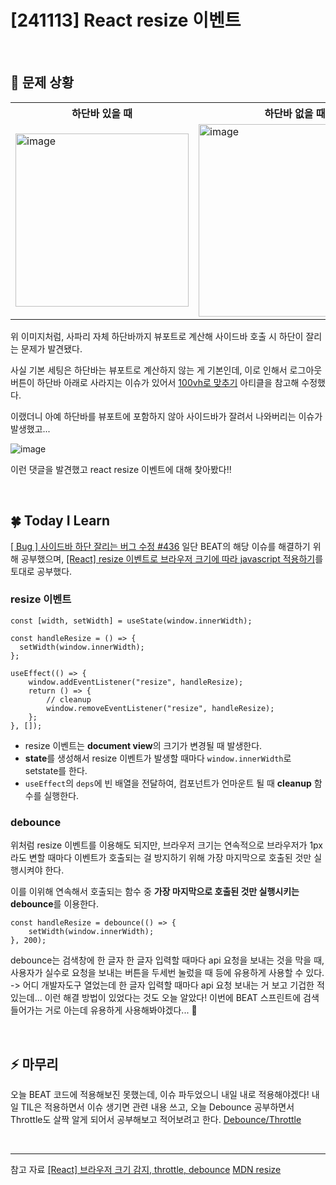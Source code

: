 # [241113] React resize 이벤트

</br>

## 🤔 문제 상황

<table align="center">
        <tr align="center">
            <th>하단바 있을 때</th>
            <th>하단바 없을 때</th>
        </tr>
        <tr>
            <td><img width="277" alt="image" src="https://github.com/user-attachments/assets/38fa1f33-68b8-4980-838a-818327d26d71"></td>
            <td><img width="308" alt="image" src="https://github.com/user-attachments/assets/922e27f5-4e6e-4bb8-a7b6-7a9b7f02bd38"></td>
        </tr>
    </table>



위 이미지처럼, 사파리 자체 하단바까지 뷰포트로 계산해 사이드바 호출 시 하단이 잘리는 문제가 발견됐다.

사실 기본 세팅은 하단바는 뷰포트로 계산하지 않는 게 기본인데, 이로 인해서 로그아웃 버튼이 하단바 아래로 사라지는 이슈가 있어서 [100vh로 맞추기](https://velog.io/@eunddodi/React-%EB%AA%A8%EB%B0%94%EC%9D%BC-%EC%9B%B9-%EC%95%B1-100vh-%EC%8B%A4%EC%A0%9C-%ED%99%94%EB%A9%B4-%ED%81%AC%EA%B8%B0%EB%A1%9C-%EB%A7%9E%EC%B6%94%EA%B8%B0) 아티클을 참고해 수정했다. 

이랬더니 아예 하단바를 뷰포트에 포함하지 않아 사이드바가 잘려서 나와버리는 이슈가 발생했고... 

![image](https://github.com/user-attachments/assets/d1f3cfca-43d4-4eb5-8e03-96e235887a7a)

이런 댓글을 발견했고 react resize 이벤트에 대해 찾아봤다!! 

</br>

## 🍀 Today I Learn
[[ Bug ] 사이드바 하단 잘리는 버그 수정 #436](https://github.com/TEAM-BEAT/BEAT-Client/issues/436)
일단 BEAT의 해당 이슈를 해결하기 위해 공부했으며, [[React] resize 이벤트로 브라우저 크기에 따라 javascript 적용하기](https://divheer.tistory.com/247)를 토대로 공부했다.

### resize 이벤트
```
const [width, setWidth] = useState(window.innerWidth);

const handleResize = () => {
  setWidth(window.innerWidth);
};

useEffect(() => {
    window.addEventListener("resize", handleResize);
    return () => {
        // cleanup
        window.removeEventListener("resize", handleResize);
    };
}, []);
```

- resize 이벤트는 **document view**의 크기가 변경될 때 발생한다.
- **state**를 생성해서 resize 이벤트가 발생할 때마다 `window.innerWidth`로 setstate를 한다.
- `useEffect`의 `deps`에 빈 배열을 전달하여, 컴포넌트가 언마운트 될 때 **cleanup** 함수를 실행한다.

### debounce
위처럼 resize 이벤트를 이용해도 되지만, 브라우저 크기는 연속적으로 브라우저가 1px라도 변할 때마다 이벤트가 호출되는 걸 방지하기 위해 가장 마지막으로 호출된 것만 실행시켜야 한다. 

이를 이위해 연속해서 호출되는 함수 중 **가장 마지막으로 호출된 것만 실행시키는 debounce**를 이용한다.

```
const handleResize = debounce(() => {
    setWidth(window.innerWidth);
}, 200);
```

debounce는 검색창에 한 글자 한 글자 입력할 때마다 api 요청을 보내는 것을 막을 때, 사용자가 실수로 요청을 보내는 버튼을 두세번 눌렀을 때 등에 유용하게 사용할 수 있다.
-> 어디 개발자도구 열었는데 한 글자 입력할 때마다 api 요청 보내는 거 보고 기겁한 적 있는데... 이런 해결 방법이 있었다는 것도 오늘 알았다! 이번에 BEAT 스프린트에 검색 들어가는 거로 아는데 유용하게 사용해봐야겠다... 🫶

</br>

## ⚡ 마무리
오늘 BEAT 코드에 적용해보진 못했는데, 이슈 파두었으니 내일 내로 적용해야겠다! 내일 TIL은 적용하면서 이슈 생기면 관련 내용 쓰고, 오늘 Debounce 공부하면서 Throttle도 살짝 알게 되어서 공부해보고 적어보려고 한다. [Debounce/Throttle](https://velog.io/@sjoleee_/debounce-throttle-%EC%A0%95%EB%A6%AC)

</br>

--- 
참고 자료
[[React] 브라우저 크기 감지, throttle, debounce](https://9yujin.tistory.com/20)
[MDN resize](https://developer.mozilla.org/ko/docs/Web/API/Window/resize_event)
